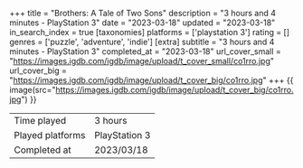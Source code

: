 +++
title = "Brothers: A Tale of Two Sons"
description = "3 hours and 4 minutes - PlayStation 3"
date = "2023-03-18"
updated = "2023-03-18"
in_search_index = true
[taxonomies]
platforms = ['playstation 3']
rating = []
genres = ['puzzle', 'adventure', 'indie']
[extra]
subtitle = "3 hours and 4 minutes - PlayStation 3"
completed_at = "2023-03-18"
url_cover_small = "https://images.igdb.com/igdb/image/upload/t_cover_small/co1rro.jpg"
url_cover_big = "https://images.igdb.com/igdb/image/upload/t_cover_big/co1rro.jpg"
+++
{{ image(src="https://images.igdb.com/igdb/image/upload/t_cover_big/co1rro.jpg") }}

|              |            |
| ------------ | ---------- |
| Time played  | 3 hours |
| Played platforms    | PlayStation 3 |
| Completed at | 2023/03/18 |


